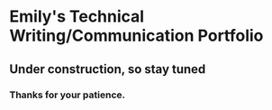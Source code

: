 # Emily's Technical Writing/Communication Portfolio
## Under construction, so stay tuned
### Thanks for your patience.


